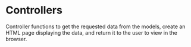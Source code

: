 # Controllers

Controller functions to get the requested data from the models, create an HTML page displaying the data, and return it to the user to view in the browser.